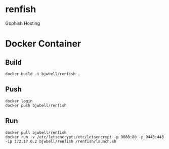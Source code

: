# renfish
Gophish Hosting

# Docker Container
## Build

```
docker build -t bjwbell/renfish .
```
## Push
```
docker login
docker push bjwbell/renfish

```
## Run
```
docker pull bjwbell/renfish
docker run -v /etc/letsencrypt:/etc/letsencrypt -p 9080:80 -p 9443:443 -ip 172.17.0.2 bjwbell/renfish /renfish/launch.sh
```
